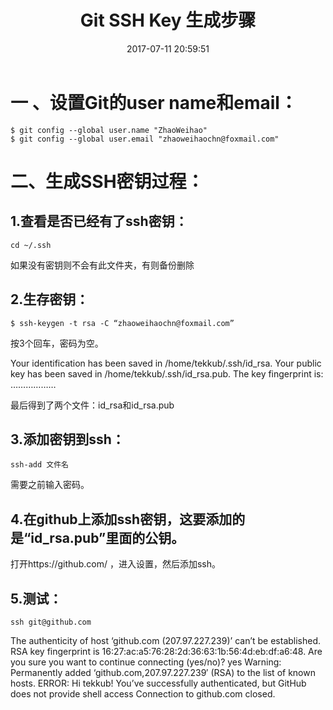﻿---
title: Git SSH Key 生成步骤
date: 2017-07-11 20:59:51
tags: [Git]
categories: 笔记
---
# 一 、设置Git的user name和email：

    $ git config --global user.name "ZhaoWeihao"
    $ git config --global user.email "zhaoweihaochn@foxmail.com"

# 二、生成SSH密钥过程：
## 1.查看是否已经有了ssh密钥：

    cd ~/.ssh

如果没有密钥则不会有此文件夹，有则备份删除
## 2.生存密钥：

    $ ssh-keygen -t rsa -C “zhaoweihaochn@foxmail.com”

按3个回车，密码为空。

Your identification has been saved in /home/tekkub/.ssh/id_rsa.
Your public key has been saved in /home/tekkub/.ssh/id_rsa.pub.
The key fingerprint is:
………………

最后得到了两个文件：id_rsa和id_rsa.pub

## 3.添加密钥到ssh：

    ssh-add 文件名

需要之前输入密码。
## 4.在github上添加ssh密钥，这要添加的是“id_rsa.pub”里面的公钥。
打开https://github.com/ ，进入设置，然后添加ssh。

## 5.测试：

    ssh git@github.com

The authenticity of host ‘github.com (207.97.227.239)’ can’t be established.
RSA key fingerprint is 16:27:ac:a5:76:28:2d:36:63:1b:56:4d:eb:df:a6:48.
Are you sure you want to continue connecting (yes/no)? yes
Warning: Permanently added ‘github.com,207.97.227.239′ (RSA) to the list of known hosts.
ERROR: Hi tekkub! You’ve successfully authenticated, but GitHub does not provide shell access
Connection to github.com closed.